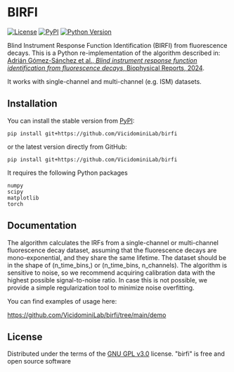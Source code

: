 # BIRFI


[![License](https://img.shields.io/pypi/l/birfi.svg?color=green)](https://github.com/VicidominiLab/birfi/blob/main/LICENSE)
[![PyPI](https://img.shields.io/pypi/v/birfi.svg?color=green)](https://pypi.org/project/birfi/)
[![Python Version](https://img.shields.io/pypi/pyversions/birfi.svg?color=green)](https://python.org)

Blind Instrument Response Function Identification (BIRFI) from fluorescence decays.
This is a Python re-implementation of the algorithm described in:
[Adrián Gómez-Sánchez et al., _Blind instrument response function identification from fluorescence decays_,
Biophysical Reports, 2024](https://doi.org/10.1016/j.bpr.2024.100155).

It works with single-channel and multi-channel (e.g. ISM) datasets.


## Installation

You can install the stable version from [PyPI]:

    pip install git+https://github.com/VicidominiLab/birfi

or the latest version directly from GitHub:

    pip install git+https://github.com/VicidominiLab/birfi

It requires the following Python packages

    numpy
    scipy
    matplotlib
    torch

## Documentation

The algorithm calculates the IRFs from a single-channel or multi-channel fluorescence decay dataset, assuming that
the fluorescence decays are mono-exponential, and they share the same lifetime. The dataset should be in the shape of
(n_time_bins,) or (n_time_bins, n_channels). The algorithm is sensitive to noise, so we recommend acquiring 
calibration data with the highest possible signal-to-noise ratio. In case this is not possible, we provide a simple
regularization tool to minimize noise overfitting.

You can find examples of usage here:

https://github.com/VicidominiLab/birfi/tree/main/demo


## License

Distributed under the terms of the [GNU GPL v3.0] license.
"birfi" is free and open source software


[MIT]: http://opensource.org/licenses/MIT
[BSD-3]: http://opensource.org/licenses/BSD-3-Clause
[GNU GPL v3.0]: http://www.gnu.org/licenses/gpl-3.0.txt
[GNU LGPL v3.0]: http://www.gnu.org/licenses/lgpl-3.0.txt
[Apache Software License 2.0]: http://www.apache.org/licenses/LICENSE-2.0
[Mozilla Public License 2.0]: https://www.mozilla.org/media/MPL/2.0/index.txt

[file an issue]: https://github.com/VicidominiLab/birfi/issues

[tox]: https://tox.readthedocs.io/en/latest/
[pip]: https://pypi.org/project/pip/
[PyPI]: https://pypi.org/project/birfi/
